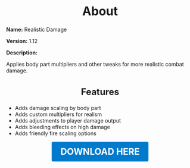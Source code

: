 <h1 style="text-align:center; font-size:2rem; font-weight:bold;">About</h1>

**Name:**
Realistic Damage

**Version:**
1.12

**Description:**

Applies body part multipliers and other tweaks for more realistic combat damage.

<h2 style="text-align:center; font-size:1.5rem; font-weight:bold;">Features</h2>

- Adds damage scaling by body part
- Adds custom multipliers for realism
- Adds adjustments to player damage output
- Adds bleeding effects on high damage
- Adds friendly fire scaling options





<p align="center"><a href="https://github.com/LiliaFramework/Modules/raw/refs/heads/gh-pages/realisticdamage.zip" style="display:inline-block;padding:12px 24px;font-size:1.5rem;font-weight:bold;text-decoration:none;color:#fff;background-color:var(--md-primary-fg-color,#007acc);border-radius:4px;">DOWNLOAD HERE</a></p>